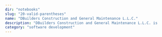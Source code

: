 ```yaml
---
dir: "notebooks"
slug: "20-valid-parentheses"
name: "DBuilders Construction and General Maintenance L.L.C."
description: "DBuilders Construction and General Maintenance L.L.C. is a construction company based in Dubai, United Arab Emirates. The company specializes in construction and general maintenance services."
category: "software development"
---
```

